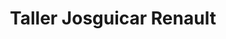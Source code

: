 ---
title: "Taller Josguicar Renault"
url: /los-teques/taller-josguicar-renault/
shop: Autowerkstatt
---